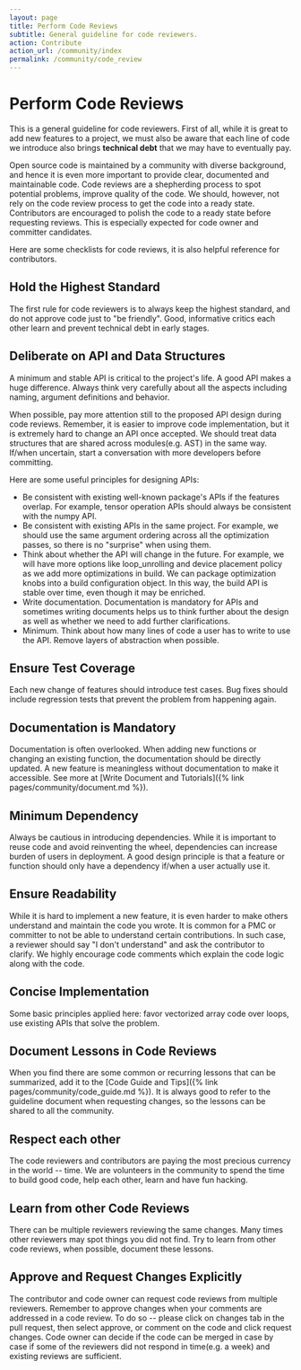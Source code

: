 ```yaml
---
layout: page
title: Perform Code Reviews
subtitle: General guideline for code reviewers.
action: Contribute
action_url: /community/index
permalink: /community/code_review
---
```

<!--- Licensed to the Apache Software Foundation (ASF) under one -->
<!--- or more contributor license agreements.  See the NOTICE file -->
<!--- distributed with this work for additional information -->
<!--- regarding copyright ownership.  The ASF licenses this file -->
<!--- to you under the Apache License, Version 2.0 (the -->
<!--- "License"); you may not use this file except in compliance -->
<!--- with the License.  You may obtain a copy of the License at -->

<!---   http://www.apache.org/licenses/LICENSE-2.0 -->

<!--- Unless required by applicable law or agreed to in writing, -->
<!--- software distributed under the License is distributed on an -->
<!--- "AS IS" BASIS, WITHOUT WARRANTIES OR CONDITIONS OF ANY -->
<!--- KIND, either express or implied.  See the License for the -->
<!--- specific language governing permissions and limitations -->
<!--- under the License. -->

Perform Code Reviews
====================

This is a general guideline for code reviewers. First of all, while it
is great to add new features to a project, we must also be aware that
each line of code we introduce also brings **technical debt** that we
may have to eventually pay.

Open source code is maintained by a community with diverse background,
and hence it is even more important to provide clear, documented and
maintainable code. Code reviews are a shepherding process to spot
potential problems, improve quality of the code. We should, however, not
rely on the code review process to get the code into a ready state.
Contributors are encouraged to polish the code to a ready state before
requesting reviews. This is especially expected for code owner and
committer candidates.

Here are some checklists for code reviews, it is also helpful reference
for contributors.

Hold the Highest Standard
-------------------------

The first rule for code reviewers is to always keep the highest
standard, and do not approve code just to "be friendly". Good,
informative critics each other learn and prevent technical debt in early
stages.

Deliberate on API and Data Structures
-------------------------------------

A minimum and stable API is critical to the project's life. A good API
makes a huge difference. Always think very carefully about all the
aspects including naming, argument definitions and behavior.

When possible, pay more attention still to the proposed API design
during code reviews. Remember, it is easier to improve code
implementation, but it is extremely hard to change an API once accepted.
We should treat data structures that are shared across modules(e.g. AST)
in the same way. If/when uncertain, start a conversation with more
developers before committing.

Here are some useful principles for designing APIs:

-   Be consistent with existing well-known package's APIs if the
    features overlap. For example, tensor operation APIs should always
    be consistent with the numpy API.
-   Be consistent with existing APIs in the same project. For example,
    we should use the same argument ordering across all the optimization
    passes, so there is no "surprise" when using them.
-   Think about whether the API will change in the future. For example,
    we will have more options like loop_unrolling and device placement
    policy as we add more optimizations in build. We can package
    optimization knobs into a build configuration object. In this way,
    the build API is stable over time, even though it may be enriched.
-   Write documentation. Documentation is mandatory for APIs and
    sometimes writing documents helps us to think further about the
    design as well as whether we need to add further clarifications.
-   Minimum. Think about how many lines of code a user has to write to
    use the API. Remove layers of abstraction when possible.

Ensure Test Coverage
--------------------

Each new change of features should introduce test cases. Bug fixes
should include regression tests that prevent the problem from happening
again.

Documentation is Mandatory
--------------------------

Documentation is often overlooked. When adding new functions or changing
an existing function, the documentation should be directly updated. A
new feature is meaningless without documentation to make it accessible.
See more at [Write Document and Tutorials]({% link pages/community/document.md %}).

Minimum Dependency
------------------

Always be cautious in introducing dependencies. While it is important to
reuse code and avoid reinventing the wheel, dependencies can increase
burden of users in deployment. A good design principle is that a feature
or function should only have a dependency if/when a user actually use it.

Ensure Readability
------------------

While it is hard to implement a new feature, it is even harder to make
others understand and maintain the code you wrote. It is common for a
PMC or committer to not be able to understand certain contributions. In
such case, a reviewer should say "I don't understand" and ask the
contributor to clarify. We highly encourage code comments which explain
the code logic along with the code.

Concise Implementation
----------------------

Some basic principles applied here: favor vectorized array code over
loops, use existing APIs that solve the problem.

Document Lessons in Code Reviews
--------------------------------

When you find there are some common or recurring lessons that can be
summarized, add it to the [Code Guide and Tips]({% link pages/community/code_guide.md %}).
It is always good to refer to the guideline document when requesting
changes, so the lessons can be shared to all the community.

Respect each other
------------------

The code reviewers and contributors are paying the most precious
currency in the world \-\- time. We are volunteers in the community to
spend the time to build good code, help each other, learn and have fun
hacking.

Learn from other Code Reviews
-----------------------------

There can be multiple reviewers reviewing the same changes. Many times
other reviewers may spot things you did not find. Try to learn from
other code reviews, when possible, document these lessons.

Approve and Request Changes Explicitly
--------------------------------------

The contributor and code owner can request code reviews from multiple
reviewers. Remember to approve changes when your comments are addressed
in a code review. To do so \-\- please click on changes tab in the pull
request, then select approve, or comment on the code and click request
changes. Code owner can decide if the code can be merged in case by case
if some of the reviewers did not respond in time(e.g. a week) and
existing reviews are sufficient.

<script async defer src="https://buttons.github.io/buttons.js"></script>
<script src="https://apis.google.com/js/platform.js"></script>

